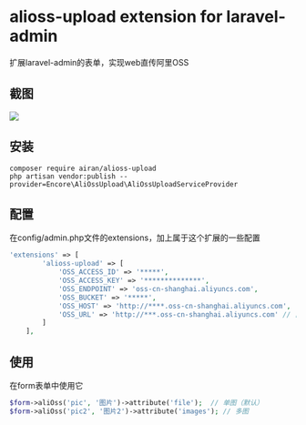 alioss-upload extension  for laravel-admin
======
扩展laravel-admin的表单，实现web直传阿里OSS

## 截图
![](https://github.com/airan587/laravel-admin-aliossUpload/blob/master/1.png)

## 安装
```
composer require airan/alioss-upload
php artisan vendor:publish --provider=Encore\AliOssUpload\AliOssUploadServiceProvider
```
## 配置
在config/admin.php文件的extensions，加上属于这个扩展的一些配置
```php
'extensions' => [
        'alioss-upload' => [
            'OSS_ACCESS_ID' => '*****',
            'OSS_ACCESS_KEY' => '**************',
            'OSS_ENDPOINT' => 'oss-cn-shanghai.aliyuncs.com',
            'OSS_BUCKET' => '*****',
            'OSS_HOST' => 'http://****.oss-cn-shanghai.aliyuncs.com',
            'OSS_URL' => 'http://***.oss-cn-shanghai.aliyuncs.com' // 自定义域名（CDN）
        ]
    ],
```
## 使用
在form表单中使用它
```php
$form->aliOss('pic', '图片')->attribute('file');  // 单图（默认）
$form->aliOss('pic2', '图片2')->attribute('images'); // 多图
```

